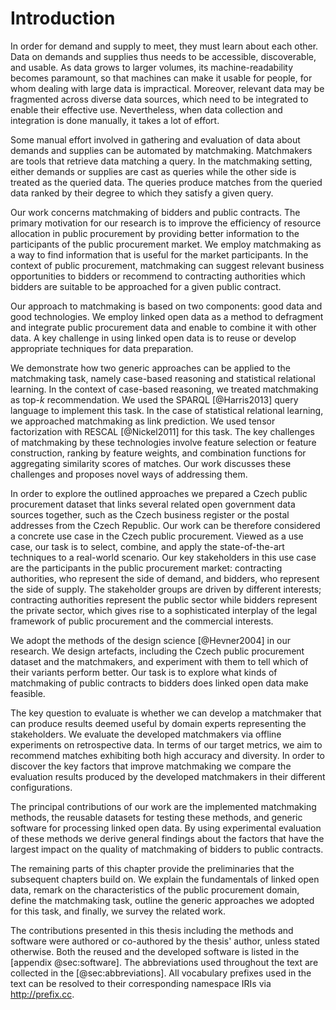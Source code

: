 # Introduction

<!-- What is the problem? -->

In order for demand and supply to meet, they must learn about each other.
Data on demands and supplies thus needs to be accessible, discoverable, and usable.
As data grows to larger volumes, its machine-readability becomes paramount, so that machines can make it usable for people, for whom dealing with large data is impractical.
Moreover, relevant data may be fragmented across diverse data sources, which need to be integrated to enable their effective use.
Nevertheless, when data collection and integration is done manually, it takes a lot of effort.

Some manual effort involved in gathering and evaluation of data about demands and supplies can be automated by matchmaking.
Matchmakers are tools that retrieve data matching a query.
In the matchmaking setting, either demands or supplies are cast as queries while the other side is treated as the queried data.
The queries produce matches from the queried data ranked by their degree to which they satisfy a given query.

<!-- Motivation: efficiency -->

Our work concerns matchmaking of bidders and public contracts.
The primary motivation for our research is to improve the efficiency of resource allocation in public procurement by providing better information to the participants of the public procurement market.
We employ matchmaking as a way to find information that is useful for the market participants.
In the context of public procurement, matchmaking can suggest relevant business opportunities to bidders or recommend to contracting authorities which bidders are suitable to be approached for a given public contract.

<!--
For the first time in history we have open data on past experiences in making public contracts.
Using this data we can learn how to make better contracts.
Contracting authorities and bidders can learn from the history of public procurement to be able to agree on better deals.
Matchmaking is one way to learn from these experiences.

Public contracts exist in a network of relationships between organizations.
This network manifests in the data about public contracts.
The relationships in the data mirror the relationships in the real world.
This is why it is important to combine data from multiple domains to learn about the context in which public contracts are made.
Here, semantics is a way to agree on meaning of things in the data.
Semantic web is a way to agree on what things are, so that we can combine the data about the things.

## Matchmaking vs. advertising

Matchmaking substitutes advertising.
Business models based on advertising distort the design of web services.
=> Motivation
Personalization makes matchmaking approach many-to-1 advertising.
-->

Our approach to matchmaking is based on two components: good data and good technologies.
We employ linked open data as a method to defragment and integrate public procurement data and enable to combine it with other data.
A key challenge in using linked open data is to reuse or develop appropriate techniques for data preparation.

We demonstrate how two generic approaches can be applied to the matchmaking task, namely case-based reasoning and statistical relational learning.
In the context of case-based reasoning, we treated matchmaking as top-$k$ recommendation.
We used the SPARQL [@Harris2013] query language to implement this task.
In the case of statistical relational learning, we approached matchmaking as link prediction.
We used tensor factorization with RESCAL [@Nickel2011] for this task.
The key challenges of matchmaking by these technologies involve feature selection or feature construction, ranking by feature weights, and combination functions for aggregating similarity scores of matches.
Our work discusses these challenges and proposes novel ways of addressing them.

In order to explore the outlined approaches we prepared a Czech public procurement dataset that links several related open government data sources together, such as the Czech business register or the postal addresses from the Czech Republic.
Our work can be therefore considered a concrete use case in the Czech public procurement.
Viewed as a use case, our task is to select, combine, and apply the state-of-the-art techniques to a real-world scenario.
Our key stakeholders in this use case are the participants in the public procurement market: contracting authorities, who represent the side of demand, and bidders, who represent the side of supply.
The stakeholder groups are driven by different interests; contracting authorities represent the public sector while bidders represent the private sector, which gives rise to a sophisticated interplay of the legal framework of public procurement and the commercial interests.

<!-- Problem statement

Specific problems:

* Data integration
* Feature construction for matchmaking
* How to engineer matchmaking methods to achieve high accuracy and diversity of recommendations?
-->

<!-- Problem context 

* Selection of a matching object; specifically for tenders
* Social context: Better matchmaking helps avoid passive waste with public resources.
-->

<!-- Research domain

The domain of this research is an intersection of matchmaking and semantic web knowledge engineering.
-->

<!-- Research goals -->

<!-- Scientific methods -->

We adopt the methods of the design science [@Hevner2004] in our research.
We design artefacts, including the Czech public procurement dataset and the matchmakers, and experiment with them to tell which of their variants perform better.
Our task is to explore what kinds of matchmaking of public contracts to bidders does linked open data make feasible.

<!-- Evaluation -->

The key question to evaluate is whether we can develop a matchmaker that can produce results deemed useful by domain experts representing the stakeholders.
We evaluate the developed matchmakers via offline experiments on retrospective data. <!-- and via interviews with representatives of contracting authorities. -->
In terms of our target metrics, we aim to recommend matches exhibiting both high accuracy and diversity.
In order to discover the key factors that improve matchmaking we compare the evaluation results produced by the developed matchmakers in their different configurations.

<!--
Designing an artefact is a way of "constructive proof".
Designing the matchmakers can be considered a constructive proof to answer our question.
-->

<!-- Contributions -->

The principal contributions of our work are the implemented matchmaking methods, the reusable datasets for testing these methods, and generic software for processing linked open data.
By using experimental evaluation of these methods we derive general findings about the factors that have the largest impact on the quality of matchmaking of bidders to public contracts.

<!-- General note at the end of the introduction -->

The remaining parts of this chapter provide the preliminaries that the subsequent chapters build on.
We explain the fundamentals of linked open data, remark on the characteristics of the public procurement domain, define the matchmaking task, outline the generic approaches we adopted for this task, and finally, we survey the related work.

The contributions presented in this thesis including the methods and software were authored or co-authored by the thesis' author, unless stated otherwise.
Both the reused and the developed software is listed in the [appendix @sec:software].
The abbreviations used throughout the text are collected in the [@sec:abbreviations].
All vocabulary prefixes used in the text can be resolved to their corresponding namespace IRIs via <http://prefix.cc>.

<!-- Out-takes -->

<!--
## Core hypotheses

* Additional features obtained from linked open data can improve matchmaking.
* Matchmaking methods that are able to leverage textual data effectively surpass the methods that cannot.
  * Feedback: Too vague.
* Improving data quality has an larger impact on matchmaking than the sophistication of matchmaking algorithms.
* Combination of semantic and statistical features of data has a synergic effect that can produce better matchmaking results than when only semantic or statistical features are used.
-->

<!-- Le old

A key obstacle to achieving the stated goal is fragmentation of data on the Web.
Data about demands and offers is dispersed across a multitude of web sites, including electronic marketplaces or public sector registries. 
To get a broader picture about the market one must scan through the relevant yet heterogeneous sources of data, each of which may expose a different access interface, most of which will be suitable only for humans to process.
Therefore, *"search and matchmaking between two business parties over the current Web are still very time-consuming if [...] information from multiple sources needs to be combined to assess the relevance or execute the query"* [@Radinger2013].
To improve this situation, the broad goal of this thesis is to contribute to defragmentation of online markets by linking the data communicated between them.
Having links in between datasets on the Web that are traversable by machines may enable to query the distributed markets as a single virtual market.
Such virtual market may facilitate supply and demand to meet in a distributed linked open data infrastructure.

A fundamental prerequisite to making this happen is to have the data in question openly available in a machine readable format.
Open access to the data is needed to remove the information asymmetries between the actors in online marketplaces, which introduce unnecessary friction to the process of supply meeting demand.
Nonetheless, data describing demands or offers on the current Web is exposed predominantly in documents, such as public procurement notices or calls for papers.
Such documents are typically produced not with machine readability in mind, and thus their automated processing is difficult.
Therefore, it is necessary to make this implicit data explicit by expressing it in structured way.
Structuring data about both demands and offers in a granular fashion is especially crucial for complex multidimensional descriptions that cannot be simply reduced, such as to a single comparable number (e.g., a price tag).
Having access to structured data enables automated processing and granular descriptions provide a basis for novel functionalities.

In the public procurement domain, better information can improve the quality of government's decision making and thus make the allocation of public resources more efficient.
Matchmaking can help public bodies to find a more suitable supplier, while companies can benefit from finding business opportunities in relevant calls for tenders.
In effect, the ambition of the developed system is mainly to reduce passive waste with public funds [@Bandiera2009], which, unlike active waste, does not benefit the decision-making civil servant, but instead is caused rather by lack of information, skills, and motivation.
-->

<!--
Side goals:

* Transparency through data integration: Prior to data integration the meaning of data is lost in the noise of user-generated data. Data integration cleans the view and provides greater overview over public procurement.
* Democratization of public procurement data analysis: Enables the rise of the armchair auditors.

The proposed solution to address the thesis' goal uses linked open data as a method for integrating data on the Web.
The means towards approaching the depicted vision consist of application of semantic web technologies for matching data about offers and demands on the Web.
To achieve the goal of machine readable data the semantic web stack offers a strong basis.
Resource Description Framework (RDF) may be used as a common formalism, while RDF vocabularies and ontologies may serve as shared conceptualizations for modelling data.
Data integration with linked data is based on explicit typed hyperlinks between datasets.

Matchmaking linked open data can use both statistical and semantic inference.
It can leverage both machine learning due to the volume of the data and semantic reasoning thanks to the formal representation of the data.

A key part of this research are the similarity metrics for multidimensional and heterogeneous data described using RDF.
-->

<!--
## Design science framing

### Design problems

Develop matchmakers

### Knowledge questions

Do the developed matchmakers provide value to bidders and contracting authorities?
(Are the matchmakers "good enough" (= accurate enough and diverse enough)?)
(Would users continue to use the matchmakers if they are provided with a demo?)
-->
